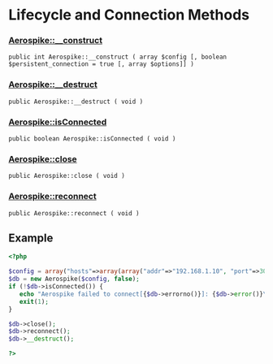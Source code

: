 
# Lifecycle and Connection Methods

### [Aerospike::__construct](aerospike_construct.md)
```
public int Aerospike::__construct ( array $config [, boolean $persistent_connection = true [, array $options]] )
```

### [Aerospike::__destruct](aerospike_destruct.md)
```
public Aerospike::__destruct ( void )
```

### [Aerospike::isConnected](aerospike_isconnected.md)
```
public boolean Aerospike::isConnected ( void )
```

### [Aerospike::close](aerospike_close.md)
```
public Aerospike::close ( void )
```

### [Aerospike::reconnect](aerospike_reconnect.md)
```
public Aerospike::reconnect ( void )
```

## Example

```php
<?php

$config = array("hosts"=>array(array("addr"=>"192.168.1.10", "port"=>3000)));
$db = new Aerospike($config, false);
if (!$db->isConnected()) {
   echo "Aerospike failed to connect[{$db->errorno()}]: {$db->error()}\n";
   exit(1);
}

$db->close();
$db->reconnect();
$db->__destruct();

?>
```
